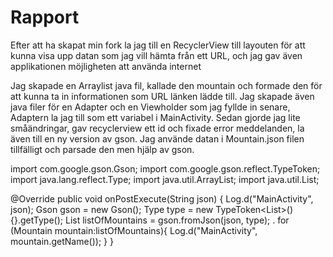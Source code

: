
# Rapport

Efter att ha skapat min fork la jag till en RecyclerView till layouten för att kunna visa upp datan som jag vill 
hämta från ett URL, och jag gav även applikationen möjligheten att använda internet

<uses-permission android:name="android.permission.INTERNET" />

Jag skapade en Arraylist java fil, kallade den mountain och formade den för att kunna ta in informationen som URL 
länken lädde till. Jag skapade även java filer för en Adapter och en Viewholder som jag fyllde in senare, Adaptern 
la jag till som ett variabel i MainActivity.
Sedan gjorde jag lite småändringar, gav recyclerview ett id och fixade error meddelanden, la även till en ny 
version av gson. Jag använde datan i Mountain.json filen tillfälligt och parsade den men hjälp av gson.

import com.google.gson.Gson;
import com.google.gson.reflect.TypeToken;
import java.lang.reflect.Type;
import java.util.ArrayList;
import java.util.List;

@Override
public void onPostExecute(String json) {
Log.d("MainActivity", json);
Gson gson = new Gson();
Type type = new TypeToken<List<Mountain>>() {}.getType();
List<Mountain> listOfMountains = gson.fromJson(json, type);
.
    for (Mountain mountain:listOfMountains){
    Log.d("MainActivity", mountain.getName());
    }
}

